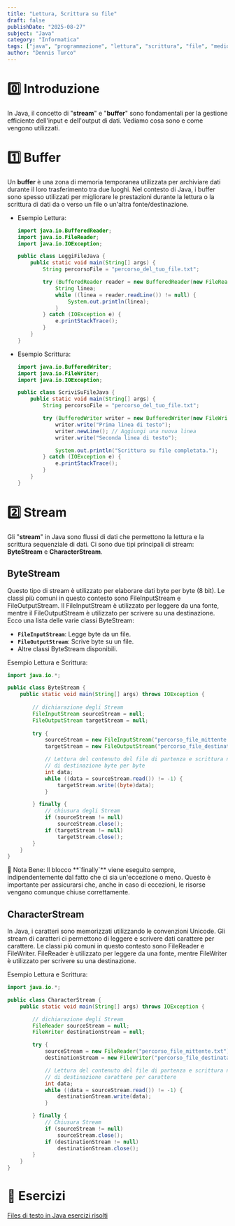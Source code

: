 ```yaml
---
title: "Lettura, Scrittura su file"
draft: false
publishDate: "2025-08-27"
subject: "Java"
category: "Informatica"
tags: ["java", "programmazione", "lettura", "scrittura", "file", "medio"]
author: "Dennis Turco"
---
```


# 0️⃣ **Introduzione**

In Java, il concetto di "**stream**" e "**buffer**" sono fondamentali per la gestione efficiente dell'input e dell'output di dati. Vediamo cosa sono e come vengono utilizzati.

# 1️⃣ **Buffer**

Un **buffer** è una zona di memoria temporanea utilizzata per archiviare dati durante il loro trasferimento tra due luoghi. Nel contesto di Java, i buffer sono spesso utilizzati per migliorare le prestazioni durante la lettura o la scrittura di dati da o verso un file o un'altra fonte/destinazione.

- Esempio Lettura:
    
    ```java
    import java.io.BufferedReader;
    import java.io.FileReader;
    import java.io.IOException;
    
    public class LeggiFileJava {
        public static void main(String[] args) {
            String percorsoFile = "percorso_del_tuo_file.txt";
    
            try (BufferedReader reader = new BufferedReader(new FileReader(percorsoFile))) {
                String linea;
                while ((linea = reader.readLine()) != null) {
                    System.out.println(linea);
                }
            } catch (IOException e) {
                e.printStackTrace();
            }
        }
    }
    ```
    
- Esempio Scrittura:
    
    ```java
    import java.io.BufferedWriter;
    import java.io.FileWriter;
    import java.io.IOException;
    
    public class ScriviSuFileJava {
        public static void main(String[] args) {
            String percorsoFile = "percorso_del_tuo_file.txt";
    
            try (BufferedWriter writer = new BufferedWriter(new FileWriter(percorsoFile))) {
                writer.write("Prima linea di testo");
                writer.newLine(); // Aggiungi una nuova linea
                writer.write("Seconda linea di testo");
    
                System.out.println("Scrittura su file completata.");
            } catch (IOException e) {
                e.printStackTrace();
            }
        }
    }
    ```
    

# 2️⃣ **Stream**

Gli "**stream**" in Java sono flussi di dati che permettono la lettura e la scrittura sequenziale di dati. Ci sono due tipi principali di stream: **ByteStream** e **CharacterStream**.

## **ByteStream**

Questo tipo di stream è utilizzato per elaborare dati byte per byte (8 bit). Le classi più comuni in questo contesto sono FileInputStream e FileOutputStream. Il FileInputStream è utilizzato per leggere da una fonte, mentre il FileOutputStream è utilizzato per scrivere su una destinazione. Ecco una lista delle varie classi ByteStream:

- **`FileInputStream`**: Legge byte da un file.
- **`FileOutputStream`**: Scrive byte su un file.
- Altre classi ByteStream disponibili.

Esempio Lettura e Scrittura:

```java
import java.io.*; 

public class ByteStream { 
    public static void main(String[] args) throws IOException { 
        
        // dichiarazione degli Stream
        FileInputStream sourceStream = null; 
        FileOutputStream targetStream = null; 
  
        try { 
            sourceStream = new FileInputStream("percorso_file_mittente.txt"); 
            targetStream = new FileOutputStream("percorso_file_destinatario.txt"); 

            // Lettura del contenuto del file di partenza e scrittura nel file 
            // di destinazione byte per byte
            int data; 
            while ((data = sourceStream.read()) != -1) {
                targetStream.write((byte)data);             
            }

        } finally { 
            // chiusura degli Stream
            if (sourceStream != null) 
                sourceStream.close(); 
            if (targetStream != null) 
                targetStream.close(); 
        } 
    } 
} 
```

<aside>
📖 Nota Bene: Il blocco **`finally`** viene eseguito sempre, indipendentemente dal fatto che ci sia un'eccezione o meno. Questo è importante per assicurarsi che, anche in caso di eccezioni, le risorse vengano comunque chiuse correttamente.

</aside>

## **CharacterStream**

In Java, i caratteri sono memorizzati utilizzando le convenzioni Unicode. Gli stream di caratteri ci permettono di leggere e scrivere dati carattere per carattere. Le classi più comuni in questo contesto sono FileReader e FileWriter. FileReader è utilizzato per leggere da una fonte, mentre FileWriter è utilizzato per scrivere su una destinazione.

Esempio Lettura e Scrittura:

```java
import java.io.*;

public class CharacterStream {
    public static void main(String[] args) throws IOException {

        // dichiarazione degli Stream
        FileReader sourceStream = null;
        FileWriter destinationStream = null;

        try {
            sourceStream = new FileReader("percorso_file_mittente.txt");
            destinationStream = new FileWriter("percorso_file_destinatario.txt");

            // Lettura del contenuto del file di partenza e scrittura nel file 
            // di destinazione carattere per carattere
            int data;
            while ((data = sourceStream.read()) != -1) {
                destinationStream.write(data);
            }

        } finally {
            // Chiusura Stream
            if (sourceStream != null)
                sourceStream.close();
            if (destinationStream != null)
                destinationStream.close();
        }
    }
}

```

# 📑 Esercizi

[Files di testo in Java esercizi risolti](https://www.edutecnica.it/informatica/streamx/streamx.htm)